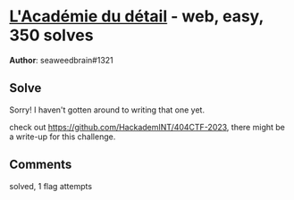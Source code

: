 [L'Académie du détail](challenge_files/README.md) - web, easy, 350 solves
===

**Author**: seaweedbrain#1321    

## Solve

Sorry! I haven't gotten around to writing that one yet.

check out https://github.com/HackademINT/404CTF-2023, there might be a write-up for this challenge.

## Comments

solved, 1 flag attempts